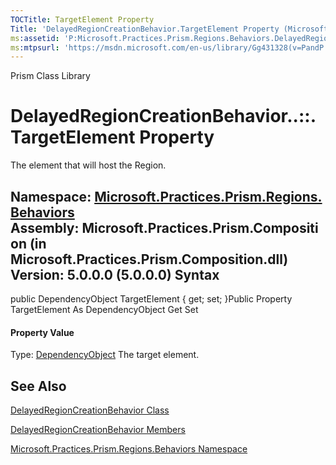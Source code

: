 ```yaml
---
TOCTitle: TargetElement Property
Title: 'DelayedRegionCreationBehavior.TargetElement Property (Microsoft.Practices.Prism.Regions.Behaviors)'
ms:assetid: 'P:Microsoft.Practices.Prism.Regions.Behaviors.DelayedRegionCreationBehavior.TargetElement'
ms:mtpsurl: 'https://msdn.microsoft.com/en-us/library/Gg431328(v=PandP.50)'
---
```


Prism Class Library

DelayedRegionCreationBehavior..::.TargetElement Property
========================================================

The element that will host the Region.

**Namespace:** [Microsoft.Practices.Prism.Regions.Behaviors](https://msdn.microsoft.com/n:microsoft.practices.prism.regions.behaviors)
**Assembly:** Microsoft.Practices.Prism.Composition (in Microsoft.Practices.Prism.Composition.dll) Version: 5.0.0.0 (5.0.0.0)
Syntax
------

<span id="syntaxToggle"></span>public DependencyObject TargetElement { get; set; }Public Property TargetElement As DependencyObject Get Set
#### Property Value

Type: [DependencyObject](http://msdn2.microsoft.com/en-us/library/ms589309)
The target element.

See Also
--------

<span id="seeAlsoToggle"></span>
[DelayedRegionCreationBehavior Class](https://msdn.microsoft.com/t:microsoft.practices.prism.regions.behaviors.delayedregioncreationbehavior)

[DelayedRegionCreationBehavior Members](https://msdn.microsoft.com/allmembers.t:microsoft.practices.prism.regions.behaviors.delayedregioncreationbehavior)

[Microsoft.Practices.Prism.Regions.Behaviors Namespace](https://msdn.microsoft.com/n:microsoft.practices.prism.regions.behaviors)
